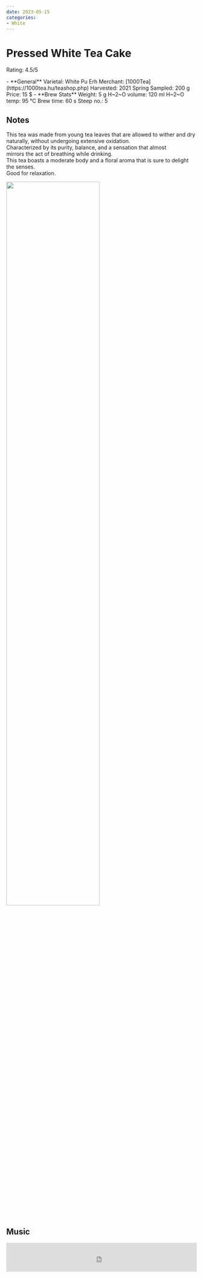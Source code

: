 ```yaml
---
date: 2023-05-15
categories:
- White
---
```

# Pressed White Tea Cake

Rating: 4.5/5


<div class="grid cards" markdown>
- **General**  
Varietal: White Pu Erh  
Merchant:   [1000Tea](https://1000tea.hu/teashop.php)  
Harvested: 2021 Spring  
Sampled: 200 g  
Price: 15 $
- **Brew Stats**  
Weight: 5 g  
H~2~O volume: 120 ml  
H~2~O temp: 95 °C   
Brew time: 60 s  
Steep no.: 5
</div>

## Notes

This tea was made from young tea leaves that are allowed to wither and dry naturally, without undergoing extensive oxidation.  
Characterized by its purity, balance, and a sensation that almost  
mirrors the act of breathing while drinking.  
This tea boasts a moderate body and a floral aroma that is sure to delight the senses.  
Good for relaxation.  

<img src="/img/2023-05-15_white-puerh-1000Tea/wheel.svg" width="70%"></img>
<!-- more -->

## Music

<div style="position: relative; padding-bottom: 15%; height: 0; overflow: hidden; max-width: 100%;"><iframe src="https://embed.tidal.com/tracks/124430808?layout=classic" frameborder="0" allowfullscreen style="position: absolute; top: 0; left: 0; width: 100%; height: 1px; min-height: 100%; margin: 0 auto;"></iframe></div>
